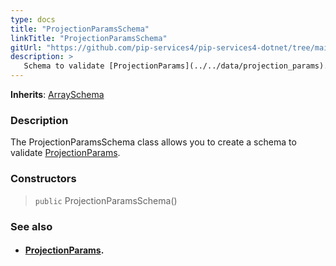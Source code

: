 ```yaml
---
type: docs
title: "ProjectionParamsSchema"
linkTitle: "ProjectionParamsSchema"
gitUrl: "https://github.com/pip-services4/pip-services4-dotnet/tree/main/pip-services4-data-dotnet"
description: >
   Schema to validate [ProjectionParams](../../data/projection_params).
---
```


**Inherits**: [ArraySchema](../array_schema)

### Description

The ProjectionParamsSchema class allows you to create a schema to validate [ProjectionParams](../../data/projection_params).

### Constructors

> `public` ProjectionParamsSchema()

### See also
- #### [ProjectionParams](../../data/projection_params).

